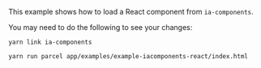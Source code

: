 This example shows how to load a React component from `ia-components`.

You may need to do the following to see your changes:

```
yarn link ia-components
```


```
yarn run parcel app/examples/example-iacomponents-react/index.html
```